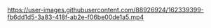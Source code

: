 
https://user-images.githubusercontent.com/88926924/162339399-fb6dd1d5-3a83-418f-ab2e-f06be00de1a5.mp4

